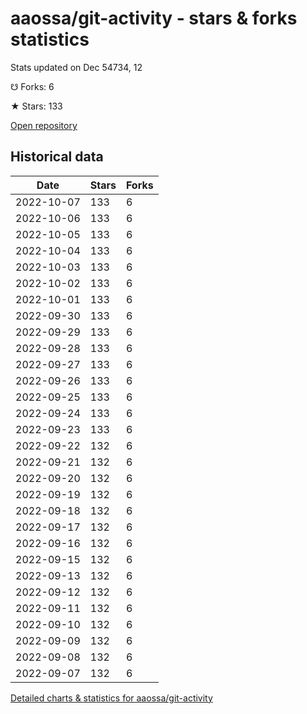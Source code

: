 # aaossa/git-activity - stars & forks statistics

Stats updated on Dec 54734, 12

☋ Forks: 6

★ Stars: 133

[Open repository](https://github.com/aaossa/git-activity)

## Historical data
| Date | Stars | Forks |
|------|-------|-------|
| 2022-10-07 | 133 | 6 | 
| 2022-10-06 | 133 | 6 | 
| 2022-10-05 | 133 | 6 | 
| 2022-10-04 | 133 | 6 | 
| 2022-10-03 | 133 | 6 | 
| 2022-10-02 | 133 | 6 | 
| 2022-10-01 | 133 | 6 | 
| 2022-09-30 | 133 | 6 | 
| 2022-09-29 | 133 | 6 | 
| 2022-09-28 | 133 | 6 | 
| 2022-09-27 | 133 | 6 | 
| 2022-09-26 | 133 | 6 | 
| 2022-09-25 | 133 | 6 | 
| 2022-09-24 | 133 | 6 | 
| 2022-09-23 | 133 | 6 | 
| 2022-09-22 | 132 | 6 | 
| 2022-09-21 | 132 | 6 | 
| 2022-09-20 | 132 | 6 | 
| 2022-09-19 | 132 | 6 | 
| 2022-09-18 | 132 | 6 | 
| 2022-09-17 | 132 | 6 | 
| 2022-09-16 | 132 | 6 | 
| 2022-09-15 | 132 | 6 | 
| 2022-09-13 | 132 | 6 | 
| 2022-09-12 | 132 | 6 | 
| 2022-09-11 | 132 | 6 | 
| 2022-09-10 | 132 | 6 | 
| 2022-09-09 | 132 | 6 | 
| 2022-09-08 | 132 | 6 | 
| 2022-09-07 | 132 | 6 | 


[Detailed charts & statistics for aaossa/git-activity](https://reviewgithub.com/rep/aaossa/git-activity)
